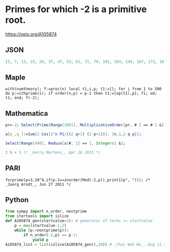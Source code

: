 # Primes for which \-2 is a primitive root\.
https://oeis.org/A105874
## JSON
```JSON
[5, 7, 13, 23, 29, 37, 47, 53, 61, 71, 79, 101, 103, 149, 167, 173, 181, 191, 197, 199, 239, 263, 269, 271, 293, 311, 317, 349, 359, 367, 373, 383, 389, 421, 461, 463, 479, 487, 503, 509, 541, 557, 599, 607, 613, 647, 653, 661, 677, 701, 709, 719, 743, 751, 757, 773, 797]
```
## Maple
```Maple
with(numtheory); f:=proc(n) local t1,i,p; t1:=[]; for i from 1 to 500 do p:=ithprime(i); if order(n,p) = p-1 then t1:=[op(t1),p]; fi; od; t1; end; f(-2);
```
## Mathematica
```Mathematica
pr=-2; Select[Prime[Range[200]], MultiplicativeOrder[pr, # ] == #-1 &] (* _N. J. A. Sloane_, Jun 01 2010 *)
```
```Mathematica
a[p_,q_]:=Sum[2 Cos[2^n Pi/((2 q+1) (2 p+1))], {n,1,2 q p}];
```
```Mathematica
Select[Range[400], Reduce[a[#, 1] == 1, Integers] &];
```
```Mathematica
2 % + 1 (* _Gerry Martens_, Apr 28 2015 *)
```
## PARI
```PARI
forprime(p=3,10^4,if(p-1==znorder(Mod(-2,p)),print1(p", "))); /* _Joerg Arndt_, Jun 27 2011 */
```
## Python
```Python
from sympy import n_order, nextprime
from itertools import islice
def A105874_gen(startvalue=3): # generator of terms >= startvalue
    p = max(startvalue-1,2)
    while (p:=nextprime(p)):
        if n_order(-2,p) == p-1:
            yield p
A105874_list = list(islice(A105874_gen(),20)) # _Chai Wah Wu_, Aug 11 2023
```
